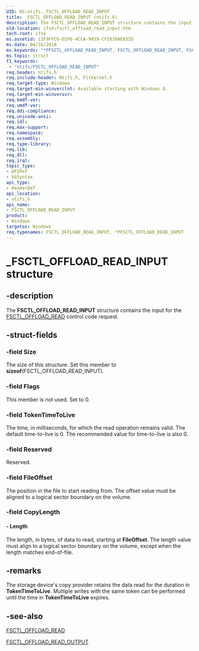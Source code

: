 ```yaml
---
UID: NS:ntifs._FSCTL_OFFLOAD_READ_INPUT
title: _FSCTL_OFFLOAD_READ_INPUT (ntifs.h)
description: The FSCTL_OFFLOAD_READ_INPUT structure contains the input for the FSCTL_OFFLOAD_READ control code request.
old-location: ifsk\fsctl_offload_read_input.htm
tech.root: ifsk
ms.assetid: 11F9FFC6-D2F6-4CCA-9459-CF2639AE652D
ms.date: 04/16/2018
ms.keywords: "*PFSCTL_OFFLOAD_READ_INPUT, FSCTL_OFFLOAD_READ_INPUT, FSCTL_OFFLOAD_READ_INPUT structure [Installable File System Drivers], PFSCTL_OFFLOAD_READ_INPUT, PFSCTL_OFFLOAD_READ_INPUT structure pointer [Installable File System Drivers], _FSCTL_OFFLOAD_READ_INPUT, ifsk.fsctl_offload_read_input, ntifs/FSCTL_OFFLOAD_READ_INPUT, ntifs/PFSCTL_OFFLOAD_READ_INPUT"
ms.topic: struct
f1_keywords:
 - "ntifs/FSCTL_OFFLOAD_READ_INPUT"
req.header: ntifs.h
req.include-header: Ntifs.h, Fltkernel.h
req.target-type: Windows
req.target-min-winverclnt: Available starting with Windows 8.
req.target-min-winversvr: 
req.kmdf-ver: 
req.umdf-ver: 
req.ddi-compliance: 
req.unicode-ansi: 
req.idl: 
req.max-support: 
req.namespace: 
req.assembly: 
req.type-library: 
req.lib: 
req.dll: 
req.irql: 
topic_type:
- APIRef
- kbSyntax
api_type:
- HeaderDef
api_location:
- ntifs.h
api_name:
- FSCTL_OFFLOAD_READ_INPUT
product:
- Windows
targetos: Windows
req.typenames: FSCTL_OFFLOAD_READ_INPUT, *PFSCTL_OFFLOAD_READ_INPUT
---
```


# _FSCTL_OFFLOAD_READ_INPUT structure


## -description


The <b>FSCTL_OFFLOAD_READ_INPUT</b> structure contains the input for the <a href="https://docs.microsoft.com/windows-hardware/drivers/ifs/fsctl-offload-read">FSCTL_OFFLOAD_READ</a> control code request.


## -struct-fields




### -field Size

The size of this structure. Set this member to <b>sizeof</b>(FSCTL_OFFLOAD_READ_INPUT).


### -field Flags

 This member is not used. Set to 0.


### -field TokenTimeToLive

The time, in milliseconds, for which the read operation remains valid. The default time-to-live is 0. The recommended value for time-to-live is also 0.


### -field Reserved

 Reserved.


### -field FileOffset

 The position in the file to start reading from. The offset value must be aligned to a logical sector boundary on the volume.


### -field CopyLength

 




#### - Length

 The length, in bytes, of data to read, starting at <b>FileOffset</b>. The length  value must align to a logical sector boundary on the volume, except when the length matches end-of-file.


## -remarks



The  storage device's copy provider retains the data read for the duration in <b>TokenTimeToLive</b>. Multiple writes with the same token can be performed until the time in <b>TokenTimeToLive</b> expires.




## -see-also




<a href="https://docs.microsoft.com/windows-hardware/drivers/ifs/fsctl-offload-read">FSCTL_OFFLOAD_READ</a>



<a href="https://docs.microsoft.com/windows-hardware/drivers/ddi/ntifs/ns-ntifs-_fsctl_offload_read_output">FSCTL_OFFLOAD_READ_OUTPUT</a>
 

 

